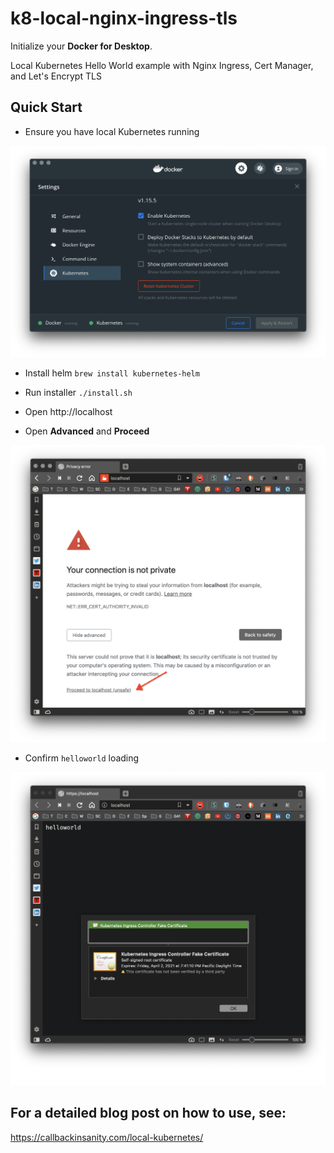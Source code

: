 # k8-local-nginx-ingress-tls

Initialize your **Docker for Desktop**.  

Local Kubernetes Hello World example with Nginx Ingress, Cert Manager, and Let's Encrypt TLS

## Quick Start

* Ensure you have local Kubernetes running

![docker-for-desktop](docker-for-desktop.png)

* Install helm `brew install kubernetes-helm`

* Run installer `./install.sh`

* Open http://localhost

* Open **Advanced** and **Proceed**

![proceed](proceed.png)


* Confirm `helloworld` loading

![helloworld](helloworld.png)

## For a detailed blog post on how to use, see:

https://callbackinsanity.com/local-kubernetes/
